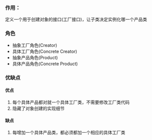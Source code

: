 

### 作用：
定义一个用于创建对象的接口(工厂接口)，让子类决定实例化哪一个产品类

### 角色
* 抽象工厂角色(Creator)
* 具体工厂角色(Concrete Creator)
* 抽象产品角色(Product)
* 具体产品角色(Concrete Product)

### 优缺点
#### 优点
1. 每个具体产品都对就一个具体工厂类，不需要修改工厂类代码
2. 隐藏了对象创建的实现细节

#### 缺点
1. 每增加一个具体产品类，都必须都加一个相应的具体工厂类


